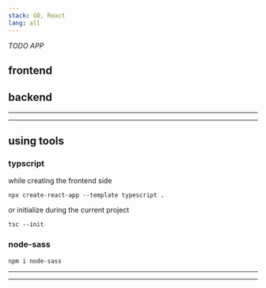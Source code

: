 ```yaml
---
stack: GO, React
lang: all
---
```


*TODO APP*

## frontend

## backend

---
---

## using tools

### typscript
while creating the frontend side
```
npx create-react-app --template typescript .
```
or initialize during the current project
```
tsc --init
```

### node-sass
```
npm i node-sass
```

---
---
